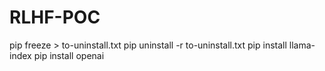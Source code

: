 # RLHF-POC

pip freeze > to-uninstall.txt
pip uninstall -r to-uninstall.txt
pip install llama-index
pip install openai

